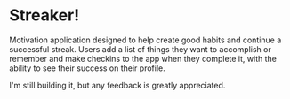 Streaker!
==

Motivation application designed to help create good habits and continue a successful streak. Users add a list of things they want to accomplish or remember and make checkins to the app when they complete it, with the ability to see their success on their profile. 

I'm still building it, but any feedback is greatly appreciated. 
